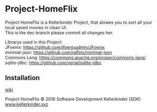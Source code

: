# Project-HomeFlix

Project HomeFlix is a Kellerkinder Project, that alowes you to sort all your local saved movies in clean UI.    
This is the dec branch please commit all changes her.         

Librarys used in this Project:  
JFoenix: https://github.com/jfoenixadmin/JFoenix   
minimal-json: https://github.com/ralfstx/minimal-json   
Commons Lang: https://commons.apache.org/proper/commons-lang/      
sqlite-jdbc: https://github.com/xerial/sqlite-jdbc

## Installation

[wiki](https://github.com/Seil0/Project-HomeFlix/wiki) 

Project HomeFlix © 2016 Software Development Kellerkinder (SDK)     
www.kellerkinder.xyz
